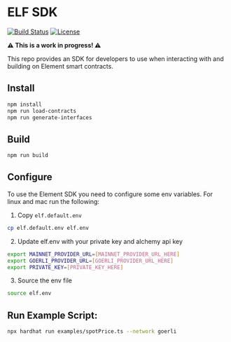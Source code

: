 # ELF SDK
[![Build Status](https://github.com/element-fi/elf-sdk/workflows/Tests/badge.svg)](https://github.com/element-fi/elf-sdk/actions)
[![License](https://img.shields.io/badge/License-Apache%202.0-blue.svg)](https://github.com/element-fi/elf-sdk/blob/master/LICENSE)

**⚠️ This is a work in progress! ⚠️**

This repo provides an SDK for developers to use when interacting with and building on Element smart contracts.

## Install

```bash
npm install
npm run load-contracts
npm run generate-interfaces
```

## Build

```bash
npm run build
```

## Configure

To use the Element SDK you need to configure some env variables.  For linux and mac run the following:

1) Copy `elf.default.env`

```bash
cp elf.default.env elf.env
```

2) Update elf.env with your private key and alchemy api key

```bash
export MAINNET_PROVIDER_URL=[MAINNET_PROVIDER_URL_HERE]
export GOERLI_PROVIDER_URL=[GOERLI_PROVIDER_URL_HERE]
export PRIVATE_KEY=[PRIVATE_KEY_HERE]
```

3) Source the env file

```bash
source elf.env
```

## Run Example Script:

```bash
npx hardhat run examples/spotPrice.ts --network goerli
```

